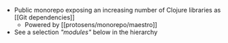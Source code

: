 - Public monorepo exposing an increasing number of Clojure libraries as [[Git dependencies]]
	- Powered by [[protosens/monorepo/maestro]]
- See a selection *"modules"* below in the hierarchy